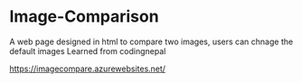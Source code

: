 # Image-Comparison
A web page designed in html to compare two images, users can chnage the default images
Learned from codingnepal

https://imagecompare.azurewebsites.net/
